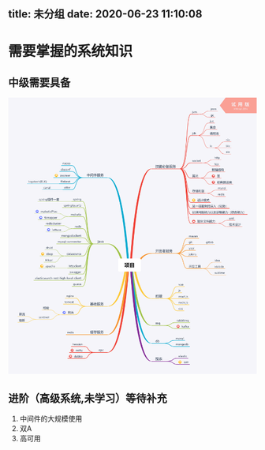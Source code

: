 title: 未分组
date: 2020-06-23 11:10:08
---------
# 需要掌握的系统知识

## 中级需要具备
![技能图](/imgs/项目.png)


## 进阶（高级系统,未学习）等待补充
1. 中间件的大规模使用
2. 双A
3. 高可用